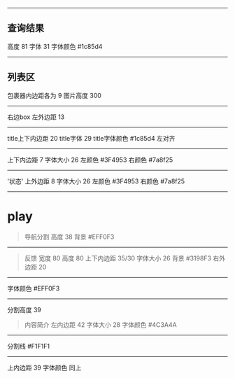 
------------
## 查询结果
高度 81
字体 31
字体颜色 #1c85d4

-----------
## 列表区
包裹器内边距各为 9
图片高度 300

---------
右边box
左外边距 13

--------------
title上下内边距 20
title字体 29
title字体颜色 #1c85d4
左对齐

--------------
上下内边距 7
字体大小 26
左颜色 #3F4953
右颜色 #7a8f25

-----------------
'状态' 上外边距 8
字体大小 26
左颜色 #3F4953
右颜色 #7a8f25

---------------------
# play

>导航分割
高度 38
背景 #EFF0F3

------------
>反馈
宽度 80
高度 80
上下内边距 35/30
字体大小 26
背景 #3198F3
右外边距 20

----------
字体颜色 #EFF0F3

-------
分割高度 39

>内容简介
左内边距 42
字体大小 28
字体颜色 #4C3A4A

---------
分割线 #F1F1F1

---------
上内边距 39
字体颜色 同上
